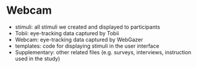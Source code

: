 # Webcam

- stimuli: all stimuli we created and displayed to participants
- Tobii: eye-tracking data captured by Tobii
- Webcam: eye-tracking data captured by WebGazer
- templates: code for displaying stimuli in the user interface
- Supplementary: other related files (e.g. surveys, interviews, instruction used in the study)

